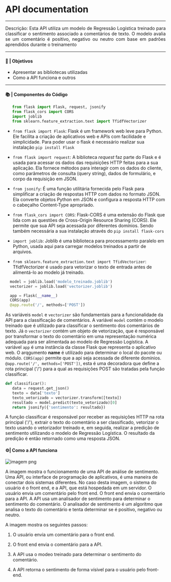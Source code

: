 # API documentation
---
<p align="justify"> Descrição: Esta API utiliza um modelo de Regressão Logística treinado para classificar o sentimento associado a comentários de texto. O modelo avalia se um comentário é positivo, negativo ou neutro com base em padrões aprendidos durante o treinamento</p>

----

  #### 🎯 | Objetivos
  <ul>
        <li>Apresentar as bibliotecas utilizadas</li>
        <li>Como a API funciona e outros</li>
  </ul>

 ----

#### 📚 | Componentes do Código

 ```python
    from flask import Flask, request, jsonify
    from flask_cors import CORS
    import joblib
    from sklearn.feature_extraction.text import TfidfVectorizer
```

 * `from flask import Flask`: Flask é um framework web leve para Python. Ele facilita a criação de aplicativos web e APIs com facilidade e simplicidade. Para poder usar o flask é necessário realizar sua instalação `pip install Flask`

* `from flask import request`: A biblioteca *request* faz parte do Flask e é usada para acessar os dados das requisições HTTP feitas para a sua aplicação. Ela fornece métodos para interagir com os dados do cliente, como parâmetros de consulta (query string), dados de formulário, e corpo da requisição em JSON.
* `from jsonify`: É uma função utilitária fornecida pelo Flask para simplificar a criação de respostas HTTP com dados no formato JSON. Ela converte objetos Python em JSON e configura a resposta HTTP com o cabeçalho Content-Type apropriado.
* `from flask_cors import CORS`: Flask-CORS é uma extensão do Flask que lida com as questões de Cross-Origin Resource Sharing (CORS). Ele permite que sua API seja acessada por diferentes domínios. Sendo também necessária a sua instalação através do `pip install flask-cors`
* `import joblib`: Joblib é uma biblioteca para processamento paralelo em Python, usada aqui para carregar modelos treinados a partir de arquivos.
* `from sklearn.feature_extraction.text import TfidVectorizer`: TfidfVectorizer é usado para vetorizar o texto de entrada antes de alimentá-lo ao modelo já treinado.

````python
  model = joblib.load('modelo_treinado.joblib')
  vectorizer = joblib.load('vectorizer.joblib')

  app = Flask(__name__)
  CORS(app) 
  @app.route('/', methods=['POST'])
````
 As variáveis `model` e `vectorizer` são fundamentais para a funcionalidade da API para a classificação de comentários. A variável `model` contém o modelo treinado que é utilizado para classificar o sentimento dos comentários de texto. Já o `vectorizer` contém um objeto de vetorização, que é responsável por transformar o texto do comentário em uma representação numérica adequada para ser alimentada ao modelo de Regressão Logística. A variável `app` é uma instância da classe Flask que representa o aplicativo web. O arqgumento __name__ é utilizado para determinar o local do pacote ou módulo. `CORS(app)` permite que a api seja acessada de diferente domínios. `@app.route('/', methods=['POST'])`, esta é uma decoradora que define a rota principal ('/') para a qual as requisições POST são tratadas pela função classificar.

 ````python
 def classificar():
    data = request.get_json()
    texto = data['texto']
    texto_vetorizado = vectorizer.transform([texto])
    resultado = model.predict(texto_vetorizado)[0]
    return jsonify({'sentimento': resultado})
````
 A função classificar é responsável por receber as requisições HTTP na rota principal ('/'), extrair o texto do comentário a ser classificado, vetorizar o texto usando o vetorizador treinado e, em seguida, realizar a predição de sentimento utilizando o modelo de Regressão Logística. O resultado da predição é então retornado como uma resposta JSON.

 
#### ⚙️| Como a API funciona 

![imagem png](https://github.com/eumateusdev/Data-Spectrum-mandacaru.dev/assets/64427453/9b490fb5-b6f0-4ea5-a9ac-66b94644d608)

A imagem mostra o funcionamento de uma API de análise de sentimento. Uma API, ou interface de programação de aplicativos, é uma maneira de conectar dois sistemas diferentes. No caso desta imagem, o sistema do usuário é o front end, e a API, que está hospedada em um servidor. O usuário envia um comentário pelo front end. O front end envia o comentário para a API. A API usa um analisador de sentimento para determinar o sentimento do comentário. O analisador de sentimento é um algoritmo que analisa o texto do comentário e tenta determinar se é positivo, negativo ou neutro.

A imagem mostra os seguintes passos:

 1. O usuário envia um comentário para o front end.

 2. O front end envia o comentário para a API.

 3. A API usa o modeo treinado para determinar o sentimento do comentário.

 4. A API retorna o sentimento de forma vísivel para o usuário pelo front-end.

